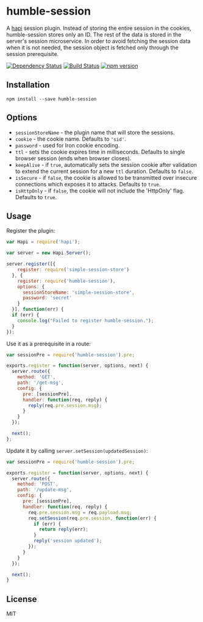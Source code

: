 # humble-session

A [hapi](https://hapijs.com) session plugin. Instead of storing the entire
session in the cookies, humble-session stores only an ID. The rest of the data
is stored in the server's session microservice. In order to avoid fetching the
session data when it is not needed, the session object is fetched only through
the session prerequisite.

[![Dependency Status](https://david-dm.org/zkochan/humble-session/status.svg?style=flat)](https://david-dm.org/zkochan/humble-session)
[![Build Status](https://travis-ci.org/zkochan/humble-session.svg?branch=master)](https://travis-ci.org/zkochan/humble-session)
[![npm version](https://badge.fury.io/js/humble-session.svg)](http://badge.fury.io/js/humble-session)


## Installation

```
npm install --save humble-session
```


## Options

- `sessionStoreName` - the plugin name that will store the sessions.
- `cookie` - the cookie name. Defaults to `'sid'`.
- `password` - used for Iron cookie encoding.
- `ttl` - sets the cookie expires time in milliseconds. Defaults to single browser session (ends
  when browser closes).
- `keepAlive` - if `true`, automatically sets the session cookie after validation to extend the
  current session for a new `ttl` duration. Defaults to `false`.
- `isSecure` - if `false`, the cookie is allowed to be transmitted over insecure connections which
  exposes it to attacks. Defaults to `true`.
- `isHttpOnly` - if `false`, the cookie will not include the 'HttpOnly' flag. Defaults to `true`.


## Usage

Register the plugin:

```js
var Hapi = require('hapi');

var server = new Hapi.Server();

server.register([{
    register: require('simple-session-store')
  }, {
    register: require('humble-session'),
    options: {
      sessionStoreName: 'simple-session-store',
      password: 'secret'
    }
  }], function(err) {
  if (err) {
    console.log("Failed to register humble-session.");
  }
});
```

Use it as a prerequisite in a route:

``` js
var sessionPre = require('humble-session').pre;

exports.register = function(server, options, next) {
  server.route({
    method: 'GET',
    path: '/get-msg',
    config: {
      pre: [sessionPre],
      handler: function(req, reply) {
        reply(req.pre.session.msg);
      }
    }
  });

  next();
};
```

Update it by calling `server.setSession(updatedSession)`:

``` js
var sessionPre = require('humble-session').pre;

exports.register = function(server, options, next) {
  server.route({
    method: 'POST',
    path: '/update-msg',
    config: {
      pre: [sessionPre],
      handler: function(req, reply) {
        req.pre.session.msg = req.payload.msg;
        req.setSession(req.pre.session, function(err) {
          if (err) {
            return reply(err);
          }
          reply('session updated');
        });
      }
    }
  });

  next();
}
```


## License

MIT
